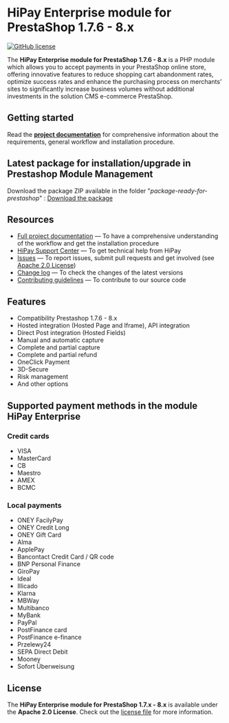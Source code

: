 # HiPay Enterprise module for PrestaShop 1.7.6 - 8.x

<!-- [![Build Status](https://hook.hipay.org/badge-ci/build/pi-ecommerce/hipay-enterprise-sdk-prestashop/develop?service=github)]() -->

[![GitHub license](https://img.shields.io/badge/license-Apache%202-blue.svg)](https://raw.githubusercontent.com/hipay/hipay-enterprise-sdk-prestashop/master/LICENSE.md)

The **HiPay Enterprise module for PrestaShop 1.7.6 - 8.x** is a PHP module which allows you to accept payments in your PrestaShop online store, offering innovative features to reduce shopping cart abandonment rates, optimize success rates and enhance the purchasing process on merchants’ sites to significantly increase business volumes without additional investments in the solution CMS e-commerce PrestaShop.

## Getting started

Read the **[project documentation][doc-home]** for comprehensive information about the requirements, general workflow and installation procedure.

## Latest package for installation/upgrade in Prestashop Module Management

Download the package ZIP available in the folder "_package-ready-for-prestashop_" : [Download the package](https://github.com/hipay/hipay-enterprise-sdk-prestashop/releases/latest)

## Resources

- [Full project documentation][doc-home] — To have a comprehensive understanding of the workflow and get the installation procedure
- [HiPay Support Center][hipay-help] — To get technical help from HiPay
- [Issues][project-issues] — To report issues, submit pull requests and get involved (see [Apache 2.0 License][project-license])
- [Change log][project-changelog] — To check the changes of the latest versions
- [Contributing guidelines][project-contributing] — To contribute to our source code

## Features

- Compatibility Prestashop 1.7.6 - 8.x
- Hosted integration (Hosted Page and Iframe), API integration
- Direct Post integration (Hosted Fields)
- Manual and automatic capture
- Complete and partial capture
- Complete and partial refund
- OneClick Payment
- 3D-Secure
- Risk management
- And other options

## Supported payment methods in the module HiPay Enterprise

### Credit cards

- VISA
- MasterCard
- CB
- Maestro
- AMEX
- BCMC

### Local payments

- ONEY FacilyPay
- ONEY Credit Long
- ONEY Gift Card
- Alma
- ApplePay
- Bancontact Credit Card / QR code
- BNP Personal Finance
- GiroPay
- Ideal
- Illicado
- Klarna
- MBWay
- Multibanco
- MyBank
- PayPal
- PostFinance card
- PostFinance e-finance
- Przelewy24
- SEPA Direct Debit
- Mooney
- Sofort Überweisung

## License

The **HiPay Enterprise module for PrestaShop 1.7.x - 8.x** is available under the **Apache 2.0 License**. Check out the [license file][project-license] for more information.

[doc-home]: https://developer.hipay.com/doc/hipay-enterprise-sdk-prestashop/
[hipay-help]: http://help.hipay.com
[project-issues]: https://github.com/hipay/hipay-enterprise-sdk-prestashop/issues
[project-license]: LICENSE.md
[project-changelog]: CHANGELOG.md
[project-contributing]: CONTRIBUTING.md

